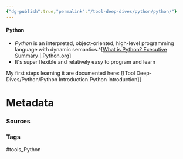 ```yaml
---
{"dg-publish":true,"permalink":"/tool-deep-dives/python/python/"}
---
```


#### Python
- *Python* is an interpreted, object-oriented, high-level programming language with dynamic semantics.^[[What is Python? Executive Summary | Python.org](https://www.python.org/doc/essays/blurb/)]
- It's super flexible and relatively easy to program and learn

My first steps learning it are documented here: [[Tool Deep-Dives/Python/Python Introduction\|Python Introduction]]




# Metadata

### Sources

### Tags
#tools_Python